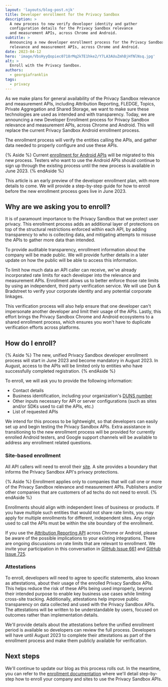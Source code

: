 ```yaml
---
layout: 'layouts/blog-post.njk'
title: Developer enrollment for the Privacy Sandbox
description: >
  A new process to new verify developer identity and gather
  configuration details for the Privacy Sandbox relevance
  and measurement APIs, across Chrome and Android.
subtitle: >
  Announcing a new developer enrollment process for the Privacy Sandbox
  relevance and measurement APIs, across Chrome and Android.
date: 2023-04-12
hero: 'image/VbsHyyQopiec0718rMq2kTE1hke2/Y7LA3AUuZmhBjHfNlNsq.jpg'
alt: >
  Enroll with the Privacy Sandbox.
authors:
  - georgiafranklin
tags:
  - privacy
---
```


As we make plans for general availability of the Privacy Sandbox relevance and measurement APIs, including Attribution Reporting, FLEDGE, Topics, Private Aggregation and Shared Storage, we want to make sure these technologies are used as intended and with transparency.  Today, we are announcing a new Developer Enrollment process for Privacy Sandbox relevance and measurement APIs, across Chrome and Android. This will replace the current Privacy Sandbox Android enrollment process. 

The enrollment process will verify the entities calling the APIs, and gather data needed to properly configure and use these APIs.

{% Aside %}
Current [enrollment for Android APIs](https://developer.android.com/design-for-safety/privacy-sandbox/enroll) will be migrated to this new process. Testers who want to use the Android APIs should continue to sign up through the existing process until the new process is available in June 2023.
{% endAside %}

This article is an early preview of the developer enrollment plan, with more details to come.  We will provide a step-by-step guide for how to enroll before the new enrollment process goes live in June 2023.

## Why are we asking you to enroll?

It is of paramount importance to the Privacy Sandbox that we protect user privacy. This enrollment process adds an additional layer of protections on top of the structural restrictions enforced within each API, by adding transparency to who is collecting data, and mitigating attempts to misuse the APIs to gather more data than intended. 

To provide auditable transparency, enrollment information about the company will be made public. We will provide further details in a later update on how the public will be able to access this information. 

To limit how much data an API caller can receive, we've already incorporated rate limits for each developer into the relevance and measurement APIs. Enrollment allows us to better enforce those rate limits by using an independent, third party verification service. We will use Dun & Bradstreet to verify your corporate identity and any potential corporate linkages. 

This verification process will also help ensure that one developer can't impersonate another developer and limit their usage of the APIs. Lastly, this effort brings the Privacy Sandbox Chrome and Android ecosystems to a shared enrollment process, which ensures you won't have to duplicate verification efforts across platforms.

## How do I enroll?

{% Aside %}
The new, unified Privacy Sandbox developer enrollment process will start in June 2023 and become mandatory in August 2023. In August, access to the APIs will be limited only to entities who have successfully completed registration.
{% endAside %}

To enroll, we will ask you to provide the following information:

* Contact details
* Business identification, including your organization's [DUNS number](https://www.dnb.com/duns-number.html)
* Other inputs necessary for API or server configurations (such as sites and/or SDKs used to call the APIs, etc.)
* List of requested APIs

We intend for this process to be lightweight, so that developers can easily set up and begin testing the Privacy Sandbox APIs. Extra assistance in transitioning to the new enrollment process will be provided for currently enrolled Android testers, and Google support channels will be available to address any enrollment related questions. 

### Site-based enrollment

All API callers will need to enroll their
[site](https://web.dev/same-site-same-origin/#public-suffix-list-and-etld). A
site provides a boundary that informs the Privacy Sandbox API's privacy
protections.

{% Aside %}
Enrollment applies only to companies that will call one or more of the Privacy Sandbox relevance and measurement APIs. Publishers and/or other companies that are customers of ad techs do not need to enroll.
{% endAside %}

Enrollments should align with independent lines of business or products. If you have multiple such entities that would not share rate limits, you may apply for multiple enrollments for different, independent sites. Any origin used to call the APIs must be within the site boundary of the enrollment.

If you use the [Attribution Reporting API](/docs/privacy-sandbox/attribution-reporting/) across Chrome or Android, please be aware of the possible implications to your existing integrations. There are ongoing discussions on rate limits that are relevant to enrollment. We invite your participation in this conversation in [GitHub Issue 661](https://github.com/WICG/attribution-reporting-api/issues/661) and [GitHub Issue 725](https://github.com/WICG/attribution-reporting-api/issues/725).

### Attestations

To enroll, developers will need to agree to specific statements, also known as attestations, about their usage of the enrolled Privacy Sandbox APIs. This helps reduce the risk of these APIs being used improperly, beyond their intended purpose to enable key business use cases while limiting cross-site tracking. Additionally, attestations help improve public transparency on data collected and used with the Privacy Sandbox APIs. The attestations will be written to be understandable by users, focused on outcomes rather than implementation details. 

We'll provide details about the attestations before the unified enrollment period is available so developers can review the full process. Developers will have until August 2023 to complete their attestations as part of the enrollment process and make them publicly available for verification.

## Next steps

We'll continue to update our blog as this process rolls out. In the meantime, you can refer to the [enrollment documentation](/docs/privacy-sandbox/enroll) where we'll detail step-by-step how to enroll your company and sites to use the Privacy Sandbox APIs.
